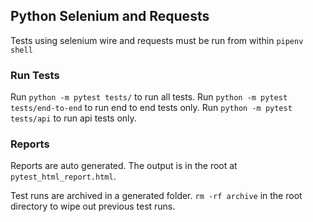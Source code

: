 ## Python Selenium and Requests
Tests using selenium wire and requests must be run from within `pipenv shell`

### Run Tests
Run `python -m pytest tests/` to run all tests.
Run `python -m pytest tests/end-to-end` to run end to end tests only.
Run `python -m pytest tests/api` to run api tests only.

### Reports 
Reports are auto generated.  The output is in the root at `pytest_html_report.html`.

Test runs are archived in a generated folder.  `rm -rf archive` in the root directory to wipe out previous test runs.